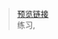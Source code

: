 > [预览链接](https://bilibili-niang.github.io/ExerciseExample/%E8%98%91%E8%8F%87%E8%A1%97/index.html)  
> 练习,